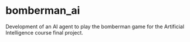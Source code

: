 # bomberman_ai
Development of an AI agent to play the bomberman game for the Artificial Intelligence course final project.
